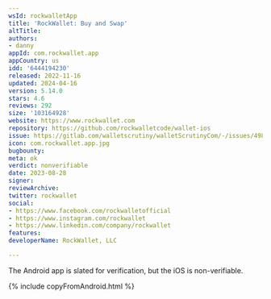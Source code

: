 ```yaml
---
wsId: rockwalletApp
title: 'RockWallet: Buy and Swap'
altTitle: 
authors:
- danny
appId: com.rockwallet.app
appCountry: us
idd: '6444194230'
released: 2022-11-16
updated: 2024-04-16
version: 5.14.0
stars: 4.6
reviews: 292
size: '103164928'
website: https://www.rockwallet.com
repository: https://github.com/rockwalletcode/wallet-ios
issue: https://gitlab.com/walletscrutiny/walletScrutinyCom/-/issues/498
icon: com.rockwallet.app.jpg
bugbounty: 
meta: ok
verdict: nonverifiable
date: 2023-08-28
signer: 
reviewArchive: 
twitter: rockwallet
social:
- https://www.facebook.com/rockwalletofficial
- https://www.instagram.com/rockwallet
- https://www.linkedin.com/company/rockwallet
features: 
developerName: RockWallet, LLC

---
```


The Android app is slated for verification, but the iOS is non-verifiable.

{% include copyFromAndroid.html %}
